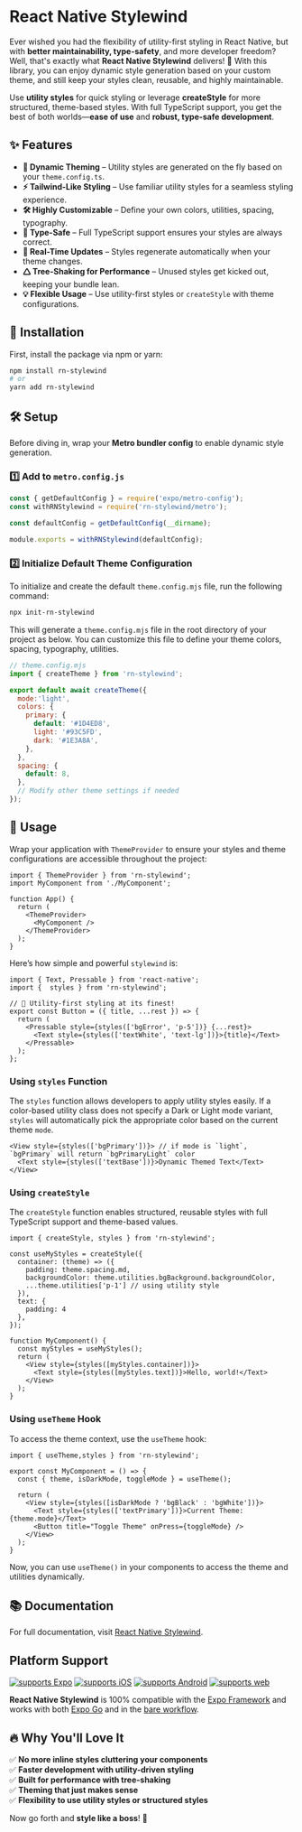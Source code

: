# React Native Stylewind

Ever wished you had the flexibility of utility-first styling in React Native, but with **better maintainability, type-safety**, and more developer freedom? Well, that's exactly what **React Native Stylewind** delivers! 🎉 With this library, you can enjoy dynamic style generation based on your custom theme, and still keep your styles clean, reusable, and highly maintainable.

Use **utility styles** for quick styling or leverage **createStyle** for more structured, theme-based styles. With full TypeScript support, you get the best of both worlds—**ease of use** and **robust, type-safe development**.

## ✨ Features

- **🎨 Dynamic Theming** – Utility styles are generated on the fly based on your `theme.config.ts`.
- **⚡ Tailwind-Like Styling** – Use familiar utility styles for a seamless styling experience.
- **🛠️ Highly Customizable** – Define your own colors, utilities, spacing, typography.
- **🔐 Type-Safe** – Full TypeScript support ensures your styles are always correct.
- **🚀 Real-Time Updates** – Styles regenerate automatically when your theme changes.
- **🛆 Tree-Shaking for Performance** – Unused styles get kicked out, keeping your bundle lean.
- **💡 Flexible Usage** – Use utility-first styles or `createStyle` with theme configurations.

## 👥 Installation

First, install the package via npm or yarn:

```bash
npm install rn-stylewind
# or
yarn add rn-stylewind
```

## 🛠️ Setup

Before diving in, wrap your **Metro bundler config** to enable dynamic style generation.

### 1️⃣ Add to `metro.config.js`

```javascript
const { getDefaultConfig } = require('expo/metro-config');
const withRNStylewind = require('rn-stylewind/metro');

const defaultConfig = getDefaultConfig(__dirname);

module.exports = withRNStylewind(defaultConfig);
```

### 2️⃣ Initialize Default Theme Configuration

To initialize and create the default `theme.config.mjs` file, run the following command:

```bash
npx init-rn-stylewind
```

This will generate a `theme.config.mjs` file in the root directory of your project as below. You can customize this file to define your theme colors, spacing, typography, utilities.
```javascript
// theme.config.mjs
import { createTheme } from 'rn-stylewind';

export default await createTheme({
  mode:'light',
  colors: {
    primary: {
      default: '#1D4ED8',
      light: '#93C5FD',
      dark: '#1E3A8A',
    },
  },
  spacing: {
    default: 8,
  },
  // Modify other theme settings if needed
});
```

## 🎯 Usage

Wrap your application with `ThemeProvider` to ensure your styles and theme configurations are accessible throughout the project:

```tsx
import { ThemeProvider } from 'rn-stylewind';
import MyComponent from './MyComponent';

function App() {
  return (
    <ThemeProvider>
      <MyComponent />
    </ThemeProvider>
  );
}
```
Here’s how simple and powerful `stylewind` is:

```tsx
import { Text, Pressable } from 'react-native';
import {  styles } from 'rn-stylewind';

// 🚀 Utility-first styling at its finest!
export const Button = ({ title, ...rest }) => {
  return (
    <Pressable style={styles(['bgError', 'p-5'])} {...rest}>
      <Text style={styles(['textWhite', 'text-lg'])}>{title}</Text>
    </Pressable>
  );
};
```

### Using `styles` Function

The `styles` function allows developers to apply utility styles easily. If a color-based utility class does not specify a Dark or Light mode variant, `styles` will automatically pick the appropriate color based on the current theme `mode`.

```tsx
<View style={styles(['bgPrimary'])}> // if mode is `light`, `bgPrimary` will return `bgPrimaryLight` color
  <Text style={styles(['textBase'])}>Dynamic Themed Text</Text> 
</View>
```

### Using `createStyle`

The `createStyle` function enables structured, reusable styles with full TypeScript support and theme-based values.

```tsx
import { createStyle, styles } from 'rn-stylewind';

const useMyStyles = createStyle({
  container: (theme) => ({
    padding: theme.spacing.md,
    backgroundColor: theme.utilities.bgBackground.backgroundColor,
    ...theme.utilities['p-1'] // using utility style
  }),
  text: {
    padding: 4
  },
});

function MyComponent() {
  const myStyles = useMyStyles();
  return (
    <View style={styles([myStyles.container])}>
      <Text style={styles([myStyles.text])}>Hello, world!</Text>
    </View>
  );
}
```

### Using `useTheme` Hook

To access the theme context, use the `useTheme` hook:

```tsx
import { useTheme,styles } from 'rn-stylewind';

export const MyComponent = () => {
  const { theme, isDarkMode, toggleMode } = useTheme();
  
  return (
    <View style={styles([isDarkMode ? 'bgBlack' : 'bgWhite'])}>
      <Text style={styles(['textPrimary'])}>Current Theme: {theme.mode}</Text>
      <Button title="Toggle Theme" onPress={toggleMode} />
    </View>
  );
}
```

Now, you can use `useTheme()` in your components to access the theme and utilities dynamically.

## 📚 Documentation

For full documentation, visit [React Native Stylewind](https://shervin-ghajar.github.io/react-native-stylewind/).

## Platform Support

[![supports Expo](https://img.shields.io/badge/Expo-4630EB.svg?style=for-the-badge&logo=EXPO&labelColor=000&logoColor=fff)](https://expo.dev/)
[![supports iOS](https://img.shields.io/badge/iOS-555555.svg?style=for-the-badge&logo=APPLE&labelColor=000&logoColor=fff)](https://reactnative.dev/)
[![supports Android](https://img.shields.io/badge/Android-A4C639.svg?style=for-the-badge&logo=ANDROID&labelColor=000&logoColor=fff)](https://reactnative.dev/)
[![supports web](https://img.shields.io/badge/Web-4285F4.svg?style=for-the-badge&logo=GOOGLE-CHROME&labelColor=000&logoColor=fff)](https://necolas.github.io/react-native-web/)

**React Native Stylewind** is 100% compatible with the [Expo Framework](https://expo.io/) and works with both [Expo Go](https://expo.dev/client) and in the [bare workflow](https://docs.expo.dev/bare/exploring-bare-workflow/).


## 🔥 Why You'll Love It

✅ **No more inline styles cluttering your components**\
✅ **Faster development with utility-driven styling**\
✅ **Built for performance with tree-shaking**\
✅ **Theming that just makes sense**\
✅ **Flexibility to use utility styles or structured styles**

Now go forth and **style like a boss**! 🚀

